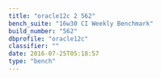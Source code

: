 ```yaml
---
title: "oracle12c 2 562"
bench_suite: "16w30 CI Weekly Benchmark"
build_number: "562"
dbprofile: "oracle12c"
classifier: ""
date: 2016-07-25T05:18:57
type: "bench"
---
```

